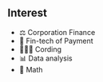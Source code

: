 ## Interest
- ⚖️ Corporation Finance
- 🔗 Fin-tech of Payment
- 🧑🏻‍💻 Cording
- 📊 Data analysis
- 📐 Math
